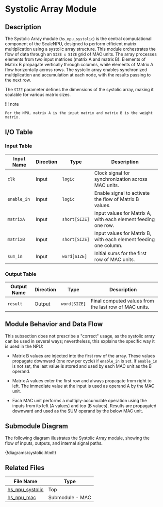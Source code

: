 # Systolic Array Module

## Description

The Systolic Array module (`hs_npu_systolic`) is the central computational component of the ScaleNPU, designed to perform efficient matrix multiplication using a systolic array structure. This module orchestrates the flow of data through an `SIZE x SIZE` grid of MAC units. The array processes elements from two input matrices (matrix A and matrix B). Elements of Matrix B propagate vertically through columns, while elements of Matrix A flow horizontally across rows. The systolic array enables synchronized multiplication and accumulation at each node, with the results passing to the next row.

The `SIZE` parameter defines the dimensions of the systolic array, making it scalable for various matrix sizes.

!!! note
    
    For the NPU, matrix A is the input matrix and matrix B is the weight matrix.

## I/O Table

### Input Table

| Input Name      | Direction | Type               | Description                                                   |
|-----------------|-----------|--------------------|---------------------------------------------------------------|
| `clk`           | Input     | `logic`            | Clock signal for synchronization across MAC units.            |
| `enable_in`     | Input     | `logic`            | Enable signal to activate the flow of Matrix B values.        |
| `matrixA`       | Input     | `short[SIZE]`      | Input values for Matrix A, with each element feeding one row. |
| `matrixB`       | Input     | `short[SIZE]`      | Input values for Matrix B, with each element feeding one column. |
| `sum_in`        | Input     | `word[SIZE]`       | Initial sums for the first row of MAC units.                  |

### Output Table

| Output Name     | Direction | Type               | Description                                                  |
|-----------------|-----------|--------------------|--------------------------------------------------------------|
| `result`        | Output    | `word[SIZE]`       | Final computed values from the last row of MAC units.        |

## Module Behavior and Data Flow

This subsection does not prescribe a "correct" usage, as the systolic array can be used in several ways; nevertheless, this explains the specific way it is used in the NPU:

- Matrix B values are injected into the first row of the array. These values propagate downward (one row per cycle) if `enable_in` is set. If `enable_in` is not set, the last value is stored and used by each MAC unit as the B operand.

- Matrix A values enter the first row and always propagate from right to left. The immediate value at the input is used as operand A by the MAC unit.

- Each MAC unit performs a multiply-accumulate operation using the inputs from its left (A values) and top (B values). Results are propagated downward and used as the SUM operand by the below MAC unit.

## Submodule Diagram

The following diagram illustrates the Systolic Array module, showing the flow of inputs, outputs, and internal signal paths.

{!diagrams/systolic.html!}

## Related Files

| File Name                       | Type       |
|---------------------------------|------------|
| [hs_npu_systolic](https://github.com/OpenCEHardware/ScaleNPU/blob/main/rtl/hs_npu/hs_npu_systolic.sv) | Top        |
| [hs_npu_mac](https://github.com/OpenCEHardware/ScaleNPU/blob/main/rtl/hs_npu/hs_npu_mac.sv)           | Submodule - MAC |

